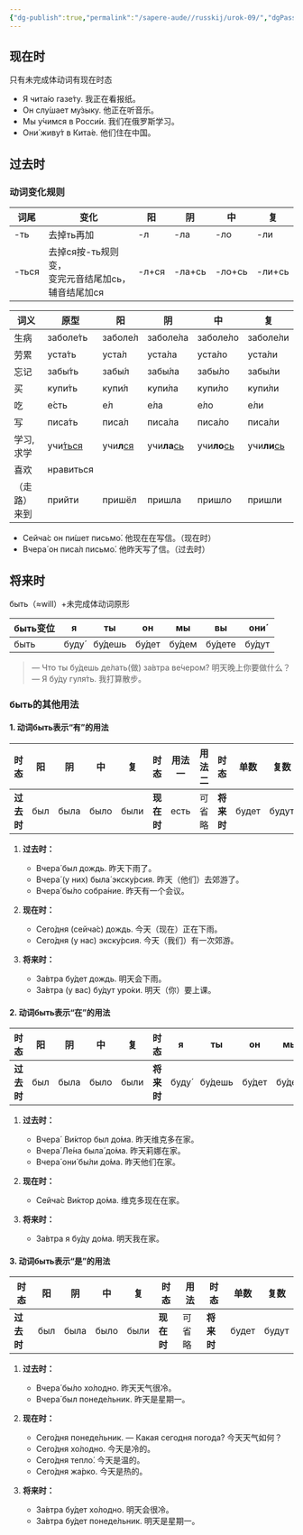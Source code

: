 ```yaml
---
{"dg-publish":true,"permalink":"/sapere-aude//russkij/urok-09/","dgPassFrontmatter":true}
---
```



## 现在时
只有未完成体动词有现在时态

- Я чита́ю газе́ту.  我正在看报纸。
- Он слу́шает му́зыку.  他正在听音乐。
- Мы у́чимся в Росси́и.  我们在俄罗斯学习。
- Они́ живу́т в Кита́е.  他们住在中国。

## 过去时
### 动词变化规则
| 词尾    | 变化                                      | 阳     | 阴      | 中      | 复      |
| ----- | --------------------------------------- | ----- | ------ | ------ | ------ |
| -ть   | 去掉ть再加                                  | -л    | -ла    | -ло    | -ли    |
| -ться | 去掉ся按-ть规则变，　<br>变完元音结尾加сь，　<br>辅音结尾加ся | -л+ся | -ла+сь | -ло+сь | -ли+сь |

| 词义     | 原型              | 阳                 | 阴                  | 中                  | 复                  |
| ------ | --------------- | ----------------- | ------------------ | ------------------ | ------------------ |
| 生病     | заболе́ть       | заболе́л          | заболе́ла          | заболе́ло          | заболе́ли          |
| 劳累     | уста́ть         | уста́л            | уста́ла            | уста́ло            | уста́ли            |
| 忘记     | забы́ть         | забы́л            | забы́ла            | забы́ло            | забы́ли            |
| 买      | купи́ть         | купи́л            | купи́ла            | купи́ло            | купи́ли            |
| 吃      | е́сть           | е́л               | е́ла               | е́ло               | е́ли               |
| 写      | писа́ть         | писа́л            | писа́ла            | писа́ло            | писа́ли            |
| 学习, 求学 | учи́<u>ться</u> | учи**л**<u>ся</u> | учи**ла**<u>сь</u> | учи**ло**<u>сь</u> | учи**ли**<u>сь</u> |
| 喜欢     | нравиться       |                   |                    |                    |                    |
| （走路）来到 | прийти          | пришёл            | пришла             | пришло             | пришли             |
- Сейча́с он пи́шет письмо́. 他现在在写信。（现在时）
- Вчера́ он писа́л письмо́. 他昨天写了信。（过去时）


## 将来时
быть（≈will）+未完成体动词原形

| быть变位 | я     | ты      | он     | мы     | вы      | они́   |
| ------ | ----- | ------- | ------ | ------ | ------- | ------ |
| быть   | буду́ | бу́дешь | бу́дет | бу́дем | бу́дете | бу́дут |

> — Что ты бу́дешь де́лать(做) за́втра ве́чером?  明天晚上你要做什么？
> — Я бу́ду гуля́ть.  我打算散步。

### быть的其他用法
#### 1. 动词быть表示“有”的用法

| 时态      | 阳   | 阴    | 中    | 复    | 时态      | 用法一  | 用法二 | 时态      | 单数    | 复数    |
| ------- | --- | ---- | ---- | ---- | ------- | ---- | --- | ------- | ----- | ----- |
| **过去时** | был | была | было | были | **现在时** | есть | 可省略 | **将来时** | будет | будут |
1. **过去时：**
	- Вчера́ был дождь.  昨天下雨了。
	- Вчера́ (у них) была́ экску́рсия.  昨天（他们）去郊游了。
	- Вчера́ бы́ло собра́ние.  昨天有一个会议。

3. **现在时：**
	- Сего́дня (сейча́с) дождь. 今天（现在）正在下雨。
	- Сего́дня (у нас) экску́рсия.  今天（我们）有一次郊游。

4. **将来时：**
	- За́втра бу́дет дождь.  明天会下雨。
	- За́втра (у вас) бу́дут уро́ки.  明天（你）要上课。

#### 2. 动词быть表示“在”的用法

| 时态      | 阳   | 阴    | 中    | 复    | 时态      | я     | ты      | он     | мы     | вы      | они́   | 时态      | 用法  |
| ------- | --- | ---- | ---- | ---- | ------- | ----- | ------- | ------ | ------ | ------- | ------ | ------- | --- |
| **过去时** | был | была | было | были | **将来时** | буду́ | бу́дешь | бу́дет | бу́дем | бу́дете | бу́дут | **现在时** | 可省略 |

1. **过去时：**
	- Вчера́  Ви́ктор был до́ма.  昨天维克多在家。
	- Вчера́ Ле́на была́ до́ма.  昨天莉娜在家。
	- Вчера́ они́ бы́ли до́ма.  昨天他们在家。

3. **现在时：**
	- Сейча́с Ви́ктор до́ма.  维克多现在在家。

4. **将来时：**
	- За́втра я бу́ду до́ма.  明天我在家。

#### 3. 动词быть表示“是”的用法

| 时态      | 阳   | 阴    | 中    | 复    | 时态      | 用法  | 时态      | 单数    | 复数    |
| ------- | --- | ---- | ---- | ---- | ------- | --- | ------- | ----- | ----- |
| **过去时** | был | была | было | были | **现在时** | 可省略 | **将来时** | будет | будут |

1. **过去时：**
	- Вчера́ бы́ло хо́лодно.  昨天天气很冷。
	- Вчера́ был понеде́льник.  昨天是星期一。

3. **现在时：**
	- Сего́дня понеде́льник. 
	— Какая сегодня погода?  今天天气如何？
	- Сего́дня хо́лодно.  今天是冷的。 
	- Сего́дня тепло́.  今天是温的。
	- Сего́дня жа́рко.  今天是热的。

5. **将来时：**
	- За́втра бу́дет хо́лодно.  明天会很冷。
	- За́втра бу́дет понеде́льник.  明天是星期一。
                

